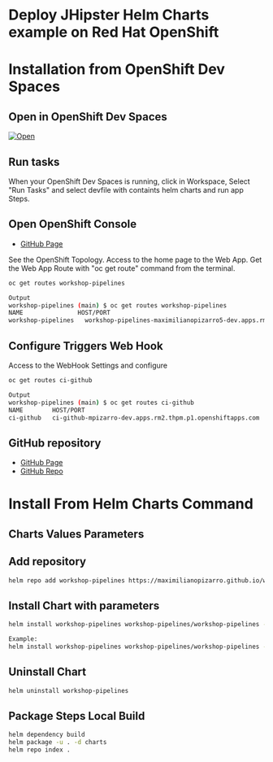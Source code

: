 # Deploy JHipster Helm Charts example on Red Hat OpenShift

# Installation from OpenShift Dev Spaces

## Open in OpenShift Dev Spaces

[![Open](https://img.shields.io/static/v1?label=Open%20in&message=Developer%20Sandbox&logo=eclipseche&color=FDB940&labelColor=525C86)](https://workspaces.openshift.com/#https://github.com/maximilianoPizarro/workshop-pipelines/tree/main?storageType=ephemeral)

## Run tasks

When your OpenShift Dev Spaces is running, click in Workspace, Select "Run Tasks" and select devfile with containts helm charts and run app Steps.


## Open OpenShift Console

- [GitHub Page](https://developers.redhat.com/developer-sandbox)

See the OpenShift Topology.
Access to the home page to the Web App.
Get the Web App Route with "oc get route" command from the terminal.

```bash
oc get routes workshop-pipelines
```

```bash
Output
workshop-pipelines (main) $ oc get routes workshop-pipelines
NAME               HOST/PORT                                                                            PATH   SERVICES           PORT   TERMINATION     WILDCARD
workshop-pipelines   workshop-pipelines-maximilianopizarro5-dev.apps.rm2.thpm.p1.openshiftapps.com          workshop-pipelines   http   edge/Redirect   None
```

## Configure Triggers Web Hook

Access to the WebHook Settings and configure 


```bash
oc get routes ci-github
```

```bash
Output
workshop-pipelines (main) $ oc get routes ci-github
NAME        HOST/PORT                                                          PATH   SERVICES       PORT            TERMINATION     WILDCARD
ci-github   ci-github-mpizarro-dev.apps.rm2.thpm.p1.openshiftapps.com          el-ci-github   http-listener   edge/Redirect   None
```

## GitHub repository

- [GitHub Page](https://maximilianopizarro.github.io/workshop-pipelines/)
- [GitHub Repo](https://github.com/maximilianoPizarro/workshop-pipelines)


# Install From Helm Charts Command

## Charts Values Parameters


## Add repository

```bash
helm repo add workshop-pipelines https://maximilianopizarro.github.io/workshop-pipelines/
```

## Install Chart with parameters

```bash
helm install workshop-pipelines workshop-pipelines/workshop-pipelines --version "VERSION" --set route.host=workshop-pipelines-<NAMESPACE>.apps.rm2.thpm.p1.openshiftapps.com
```

```bash
Example:
helm install workshop-pipelines workshop-pipelines/workshop-pipelines --version 0.1.3
```


## Uninstall Chart

```bash
helm uninstall workshop-pipelines
```

## Package Steps Local Build

```bash
helm dependency build
helm package -u . -d charts
helm repo index .
```

